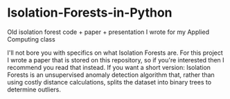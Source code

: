 # Isolation-Forests-in-Python
Old isolation forest code + paper + presentation I wrote for my Applied Computing class

I'll not bore you with specifics on what Isolation Forests are. For this project I wrote a paper that is stored on this repository, so if you're interested then I recommend you read that instead. If you want a short version: Isolation Forests is an unsupervised anomaly detection algorithm that, rather than using costly distance calculations, splits the dataset into binary trees to determine outliers. 
